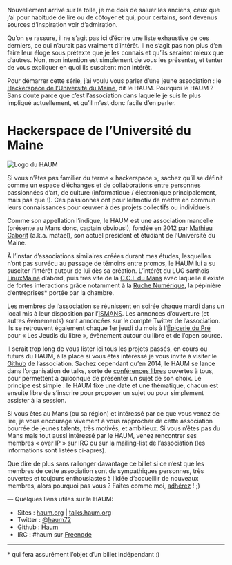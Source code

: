<!--t Saluer les anciens (Partie1) - Le HAUM t-->

Nouvellement arrivé sur la toile, je me dois de saluer les anciens, ceux que j’ai pour habitude de lire ou de côtoyer et qui, pour certains, sont devenus sources d’inspiration voir d’admiration.

Qu’on se rassure, il ne s’agit pas ici d’écrire une liste exhaustive de ces derniers, ce qui n’aurait pas vraiment d’intérêt.
Il ne s’agit pas non plus d’en faire leur éloge sous prétexte que je les connais et qu’ils seraient mieux que d’autres. Non, mon intention est simplement de vous les présenter, et tenter de vous expliquer en quoi ils suscitent mon intérêt.

Pour démarrer cette série, j’ai voulu vous parler d’une jeune association : le [Hackerspace de l’Université du Maine][1], dit le HAUM.
Pourquoi le HAUM ? Sans doute parce que c’est l’association dans laquelle je suis le plus impliqué actuellement, et qu’il m’est donc facile d’en parler.

Hackerspace de l’Université du Maine
=============================

![Logo du HAUM][2]

Si vous n’êtes pas familier du terme « hackerspace », sachez qu’il se définit comme un espace d’échanges et de collaborations entre personnes passionnées d’art, de culture (informatique / électronique principalement, mais pas que !).
Ces passionnés ont pour leitmotiv de mettre en commun leurs connaissances pour œuvrer à des projets collectifs ou individuels.

Comme son appellation l’indique, le HAUM est une association mancelle (présente au Mans donc, captain obvious!),  fondée en 2012 par [Mathieu Gaborit][3] (a.k.a. matael), son actuel président et étudiant de l’Université du Maine.

À l’instar d’associations similaires créées durant mes études, lesquelles n’ont pas survécu au passage de témoins entre promos, le HAUM lui a su susciter l’intérêt autour de lui dès sa création.
L’intérêt du LUG sarthois [LinuxMaine][4] d’abord, puis très vite de la [C.C.I. du Mans][5] avec laquelle il existe de fortes interactions grâce notamment à la [Ruche Numérique][6], la pépinière d’entreprises\* portée par la chambre.

Les membres de l’association se réunissent en soirée chaque mardi dans un local mis à leur disposition par l’[ISMANS][7]. Les annonces d’ouverture (et autres évènements) sont annoncées sur le compte Twitter de l’association.
Ils se retrouvent également chaque 1er jeudi du mois à l’[Épicerie du Pré][8] pour « Les Jeudis du libre », évènement autour du libre et de l’open source.

Il serait trop long de vous lister ici tous les projets passés, en cours ou futurs du HAUM, à la place si vous êtes intéressé je vous invite à visiter le [Github][13] de l’association.
Sachez cependant qu’en 2014, le HAUM se lance dans l’organisation de talks, sorte de [conférences libres][9] ouvertes à tous, pour permettent à quiconque de présenter un sujet de son choix.
Le principe est simple : le HAUM fixe une date et une thématique, chacun est ensuite libre de s’inscrire pour proposer un sujet ou pour simplement assister à la session.

Si vous êtes au Mans (ou sa région) et intéressé par ce que vous venez de lire, je vous encourage vivement à vous rapprocher de cette association bourrée de jeunes talents, très motivés, et ambitieux.
Si vous n’êtes pas du Mans mais tout aussi intéressé par le HAUM, venez rencontrer ses membres « over IP » sur IRC ou sur la mailing-list de l’association (les informations sont listées ci-après).

Que dire de plus sans rallonger davantage ce billet si ce n’est que les membres de cette association sont de sympathiques personnes, très ouvertes et toujours enthousiastes à l’idée d’accueillir de nouveaux membres, alors pourquoi pas vous ? Faites comme moi, [adhérez][15] ! ;)

—
Quelques liens utiles sur le HAUM:

* Sites : [haum.org][10] | [talks.haum.org][11]
* Twitter : [@haum72][12]
* Github : [Haum][13]
* IRC : #haum sur [Freenode][14]

-----
\* qui fera assurément l’objet d’un billet indépendant :)


  [1]: http://haum.org
  [2]: https://pbs.twimg.com/profile_background_images/727308879/46d2af7ce7c10b6cb8a044ae3856cad4.png
  [3]: http://matael.org
  [4]: http://linuxmaine.org
  [5]: http://sarthe.cci.fr/
  [6]: http://ruchenumerique.wordpress.com/
  [7]: http://www.ismans.fr/fr/
  [8]: http://www.openstreetmap.org/#map=18/48.01073/0.19382
  [9]: http://talks.haum.org
  [10]: http://haum.org
  [11]: http://talks.haum.org
  [12]: http://www.twitter.com/haum72
  [13]: https://github.com/haum
  [14]: http://irc.lc/freenode/haum
  [15]: http://lists.matael.org/mailman/listinfo/haum_hackerspace
